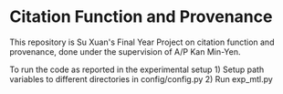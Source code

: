 # Citation Function and Provenance #

This repository is Su Xuan's Final Year Project on citation function and provenance, done under the supervision of A/P Kan Min-Yen.

To run the code as reported in the experimental setup
    1) Setup path variables to different directories in config/config.py
    2) Run exp_mtl.py